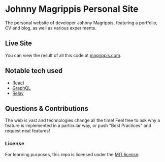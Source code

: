 # Johnny Magrippis Personal Site

The personal website of developer Johnny Magrippis, featuring a portfolio, CV and blog, as well as various experiments.

## Live Site

You can view the result of all this code at [magrippis.com](https://magrippis.com).

## Notable tech used

- [React][]
- [GraphQL][]
- [Relay][]

## Questions & Contributions

The web is vast and technologies change all the time! Feel free to ask why a feature is implemented in a particular way, or push "Best Practices" and request neat features!


### License

For learning purposes, this repo is licensed under the [MIT license][].

[React]: https://facebook.github.io/react/ "It is kind of a big deal"
[GraphQL]: https://github.com/facebook/graphql "With the help of graph.cool"
[Relay]: https://facebook.github.io/relay/ "React + GraphQL = ❤️"
[MIT license]: http://opensource.org/licenses/MIT "Everyone's favourite license?"